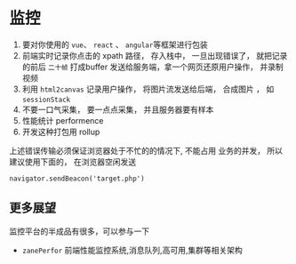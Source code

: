 # 监控
1. 要对你使用的 `vue`、 `react` 、 `angular`等框架进行包装 
2. 前端实时记录你点击的 xpath 路径， 存入栈中， 一旦出现错误了， 就把记录的前后 `二十帧` 打成buffer 发送给服务端，拿一个网页还原用户操作， 并录制视频
3. 利用 `html2canvas` 记录用户操作， 将图片流发送给后端， 合成图片 ， 如`sessionStack`
4. 不要一口气采集， 要一点点采集， 并且服务器要有样本
5. 性能统计 performence
6. 开发这种打包用 rollup

上述错误传输必须保证浏览器处于不忙的的情况下, 不能占用 业务的并发， 所以建议使用下面的， 在浏览器空闲发送
```
navigator.sendBeacon('target.php')
```
  

## 更多展望
监控平台的半成品有很多，可以参与一下

* `zanePerfor` 前端性能监控系统,消息队列,高可用,集群等相关架构